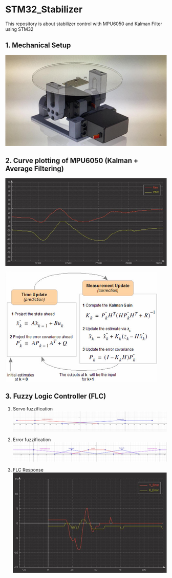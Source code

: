 # STM32_Stabilizer
This repository is about stabilizer control with MPU6050 and Kalman Filter using STM32

**1. Mechanical Setup**
---------------------------
![image](https://github.com/vincent51689453/STM32_Stabilizer/blob/master/git_image/stabilizer.jpg)

**2. Curve plotting of MPU6050 (Kalman + Average Filtering)**
---------------------------
![image](https://github.com/vincent51689453/STM32_Stabilizer/blob/master/git_image/curve_ploting.JPG)

![image](https://github.com/vincent51689453/STM32_Stabilizer/blob/master/git_image/kalman_filter.png)

**3. Fuzzy Logic Controller (FLC)**
---------------------------
1. Servo fuzzification
![image](https://github.com/vincent51689453/STM32_Stabilizer/blob/master/git_image/Servo_FLC.JPG)

2. Error fuzzification
![image](https://github.com/vincent51689453/STM32_Stabilizer/blob/master/git_image/Error_FLC.JPG)

3. FLC Response
![image](https://github.com/vincent51689453/STM32_Stabilizer/blob/master/git_image/FLC_Response.JPG)